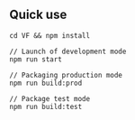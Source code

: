 ## Quick use
```shell script
cd VF && npm install
```

```shell script
// Launch of development mode
npm run start
```

```shell script
// Packaging production mode
npm run build:prod

// Package test mode
npm run build:test
```